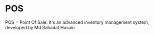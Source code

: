 # POS
POS = Point Of Sale.
It's an advanced inventory management system, developed by Md Sahadat Husain
